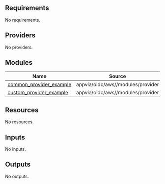 <!-- BEGIN_TF_DOCS -->
## Requirements

No requirements.

## Providers

No providers.

## Modules

| Name | Source | Version |
|------|--------|---------|
| <a name="module_common_provider_example"></a> [common\_provider\_example](#module\_common\_provider\_example) | appvia/oidc/aws//modules/provider | 0.0.16 |
| <a name="module_custom_provider_example"></a> [custom\_provider\_example](#module\_custom\_provider\_example) | appvia/oidc/aws//modules/provider | 0.0.16 |

## Resources

No resources.

## Inputs

No inputs.

## Outputs

No outputs.
<!-- END_TF_DOCS -->